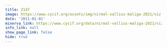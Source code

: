 ```yaml
---
title: Z147
image: https://www.cycif.org/assets/img/nirmal-vallius-maliga-2021/viz.jpg
date: '2011-01-01'
minerva_link: https://www.cycif.org/data/nirmal-vallius-maliga-2021/viz.html
info_link: null
show_page_link: false
hide: true
---
```

